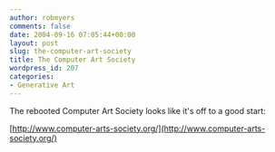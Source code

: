 ```yaml
---
author: robmyers
comments: false
date: 2004-09-16 07:05:44+00:00
layout: post
slug: the-computer-art-society
title: The Computer Art Society
wordpress_id: 207
categories:
- Generative Art
---
```


The rebooted Computer Art Society looks like it's off to a good start:  
  
[http://www.computer-arts-society.org/](http://www.computer-arts-society.org/)

  


